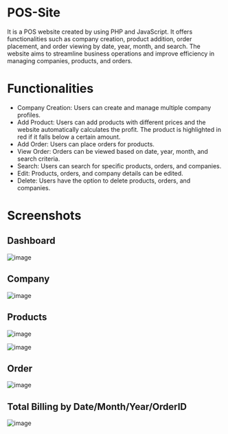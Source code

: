 # POS-Site

It is a POS website created by using PHP and JavaScript. It offers functionalities such as company creation, product addition, order placement, and order viewing by date, year, month, and search. The website aims to streamline business operations and improve efficiency in managing companies, products, and orders.

# Functionalities

- Company Creation: Users can create and manage multiple company profiles.
- Add Product: Users can add products with different prices and the website automatically calculates the profit. The product is highlighted in red if it falls below a certain amount.
- Add Order: Users can place orders for products.
- View Order: Orders can be viewed based on date, year, month, and search criteria.
- Search: Users can search for specific products, orders, and companies.
- Edit: Products, orders, and company details can be edited.
- Delete: Users have the option to delete products, orders, and companies.


# Screenshots
## Dashboard 
![image](https://github.com/Amiruzzaman-anan/POS-Site/assets/68743925/e594c07b-a067-4b99-8183-1b0a5946bde3)
## Company 
![image](https://github.com/Amiruzzaman-anan/POS-Site/assets/68743925/97fd4f63-8e7e-4907-ac26-6329a386c741)
## Products
![image](https://github.com/Amiruzzaman-anan/POS-Site/assets/68743925/ed00b0d0-f6e2-40cf-b8fb-afc7ffad10c1)

![image](https://github.com/Amiruzzaman-anan/POS-Site/assets/68743925/1f24ecca-1f95-4958-9e6c-88d597da653b)
## Order
![image](https://github.com/Amiruzzaman-anan/POS-Site/assets/68743925/aef47825-22c0-4ae9-9246-420b187e08c8)
## Total Billing by Date/Month/Year/OrderID
![image](https://github.com/Amiruzzaman-anan/POS-Site/assets/68743925/b386ac4e-c8c3-48ba-bccf-f7cc91a39df1)
